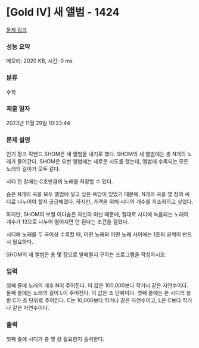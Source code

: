 # [Gold IV] 새 앨범 - 1424 

[문제 링크](https://www.acmicpc.net/problem/1424) 

### 성능 요약

메모리: 2020 KB, 시간: 0 ms

### 분류

수학

### 제출 일자

2023년 11월 29일 10:23:44

### 문제 설명

<p>인기 펑크 락밴드 SHOM은 새 앨범을 내기로 했다. SHOM의 새 앨범에는 총 N개의 노래가 들어간다. SHOM은 요번 앨범에는 새로운 시도를 했는데, 앨범에 수록되는 모든 노래의 길이가 모두 같다.</p>

<p>시디 한 장에는 C초만큼의 노래를 저장할 수 있다.</p>

<p>숌은 N개의 곡을 모두 앨범에 넣고 싶은 욕망이 있었기 때문에, N개의 곡을 몇 장의 씨디로 나누어야 할지 궁금해졌다. 하지만, 가격을 위해 시디의 개수를 최소화하고 싶었다.</p>

<p>하지만, SHOM의 보컬 이다솜은 자신의 미신 때문에, 절대로 시디에 녹음되는 노래의 개수가 13으로 나누어 떨어지면 안 된다는 조건을 걸었다.</p>

<p>시디에 노래를 두 곡이상 수록할 때, 어떤 노래와 어떤 노래 사이에는 1초의 공백이 반드시 필요하다.</p>

<p>SHOM의 새 앨범은 총 몇 장으로 발매될지 구하는 프로그램을 작성하시오.</p>

### 입력 

 <p>첫째 줄에 노래의 개수 N이 주어진다. 이 값은 100,000보다 작거나 같은 자연수이다. 둘째 줄에는 노래의 길이 L이 주어진다. 이 값은 초 단위이다. 셋째 줄에는 한 시디의 용량 C가 초 단위로 주어진다. C는 10,000보다 작거나 같은 자연수이고, L은 C보다 작거나 같은 자연수이다.</p>

### 출력 

 <p>첫째 줄에 시디가 총 몇 장 필요한지 출력한다.</p>

